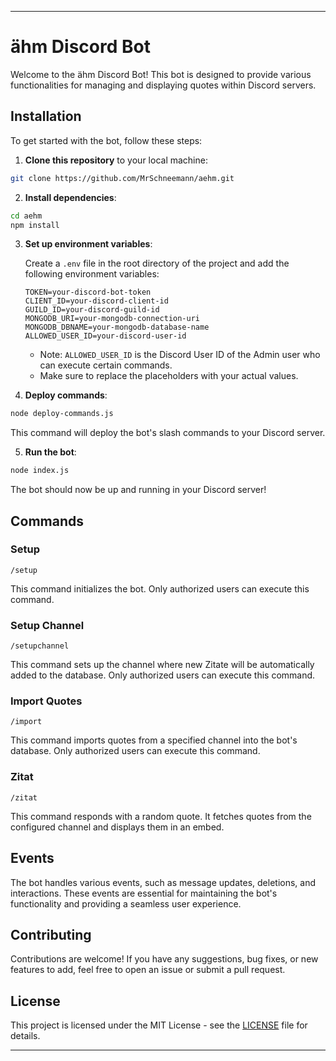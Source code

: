 
---

# ähm Discord Bot

Welcome to the ähm Discord Bot! This bot is designed to provide various functionalities for managing and displaying quotes within Discord servers.

## Installation

To get started with the bot, follow these steps:

1. **Clone this repository** to your local machine:

```bash
git clone https://github.com/MrSchneemann/aehm.git
```

2. **Install dependencies**:

```bash
cd aehm
npm install
```

3. **Set up environment variables**:

   Create a `.env` file in the root directory of the project and add the following environment variables:

   ```plaintext
   TOKEN=your-discord-bot-token
   CLIENT_ID=your-discord-client-id
   GUILD_ID=your-discord-guild-id
   MONGODB_URI=your-mongodb-connection-uri
   MONGODB_DBNAME=your-mongodb-database-name
   ALLOWED_USER_ID=your-discord-user-id
   ```

    - Note: `ALLOWED_USER_ID` is the Discord User ID of the Admin user who can execute certain commands.
    - Make sure to replace the placeholders with your actual values.

4. **Deploy commands**:

```bash
node deploy-commands.js
```

This command will deploy the bot's slash commands to your Discord server.

5. **Run the bot**:

```bash
node index.js
```

The bot should now be up and running in your Discord server!

## Commands

### Setup

```plaintext
/setup
```

This command initializes the bot. Only authorized users can execute this command.

### Setup Channel

```plaintext
/setupchannel
```

This command sets up the channel where new Zitate will be automatically added to the database. Only authorized users can execute this command.

### Import Quotes

```plaintext
/import
```

This command imports quotes from a specified channel into the bot's database. Only authorized users can execute this command.

### Zitat

```plaintext
/zitat
```

This command responds with a random quote. It fetches quotes from the configured channel and displays them in an embed.

## Events

The bot handles various events, such as message updates, deletions, and interactions. These events are essential for maintaining the bot's functionality and providing a seamless user experience.

## Contributing

Contributions are welcome! If you have any suggestions, bug fixes, or new features to add, feel free to open an issue or submit a pull request.

## License

This project is licensed under the MIT License - see the [LICENSE](https://opensource.org/license/mit) file for details.

---